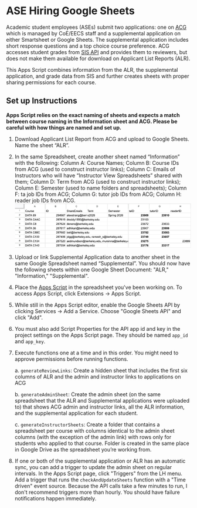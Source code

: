 # ASE Hiring Google Sheets

Academic student employees (ASEs) submit two applications: one on [ACG](https://deptapps.coe.berkeley.edu/) which is managed by CoE/EECS staff and a supplemental application on either Smartsheet or Google Sheets. The supplemental application includes short response questions and a top choice course preference. ACG accesses student grades from [SIS API](https://developers.api.berkeley.edu/) and provides them to reviewers, but does not make them available for download on Applicant List Reports (ALR).

This Apps Script combines information from the ALR, the supplemental application, and grade data from SIS and further creates sheets with proper sharing permissions for each course. 

## Set up Instructions
**Apps Script relies on the exact naming of sheets and expects a match between course naming in the Information sheet and ACG. Please be careful with how things are named and set up.**

1. Download Applicant List Report from ACG and upload to Google Sheets. Name the sheet “ALR”.
2. In the same Spreadsheet, create another sheet named “Information” with the following:
Column A: Course Names; Column B: Course IDs from ACG (used to construct instructor links); Column C: Emails of Instructors who will have “Instructor View Spreadsheets” shared with them; Column D: Term from ACG (used to construct instructor links); Column E: Semester (used to name folders and spreadsheets); Column F: ta job IDs from ACG; Column G: tutor job IDs from ACG; Column H: reader job IDs from ACG.
    ![sheet named “Information” with the following: Column A: Course Names; Column B: Course IDs from ACG; Column C: Emails of Instructors who will have “Instructor View Spreadsheets” shared with them; Column D: Term from ACG; Column E: Semester; Column F: ta job IDs from ACG; Column G: tutor job IDs from ACG; Column H: reader job IDs from ACG](images/information-sheet.png)
3. Upload or link Supplemental Application data to another sheet in the same Google Spreadsheet named “Supplemental”. You should now have the following sheets within one Google Sheet Document: "ALR," "Information," "Supplemental".
4. Place the [Apps Script](combine-data.js) in the spreadsheet you've been working on. To access Apps Script, click Extensions -> Apps Script. 
5. While still in the Apps Script editor, enable the Google Sheets API by clicking Services -> Add a Service. Choose "Google Sheets API" and click "Add".
6. You must also add Script Properties for the API app id and key in the project settings on the Apps Script page. They should be named `app_id` and `app_key`.
7. Execute functions one at a time and in this order. You might need to approve permissions before running functions.
   
    a. `generateReviewLinks`: Create a hidden sheet that includes the first six columns of ALR and the admin and instructor links to applications on ACG
   
    b. `generateAdminSheet`: Create the admin sheet (on the same spreadsheet that the ALR and Supplemental applications were uploaded to) that shows ACG admin and instructor links, all the ALR information, and the supplemental application for each student.
   
    c. `generateInstructorSheets`: Create a folder that contains a spreadsheet per course with columns identical to the admin sheet columns (with the exception of the admin link) with rows only for students who applied to that course. Folder is created in the same place in Google Drive as the spreadsheet you’re working from.
8. If one or both of the supplemental application or ALR has an automatic sync, you can add a trigger to update the admin sheet on regular intervals. In the Apps Script page, click "Triggers" from the LH menu. Add a trigger that runs the `checkAndUpdateSheets` function with a "Time driven" event source. Because the API calls take a few minutes to run, I don't recommend triggers more than hourly. You should have failure notifications happen immediately.
